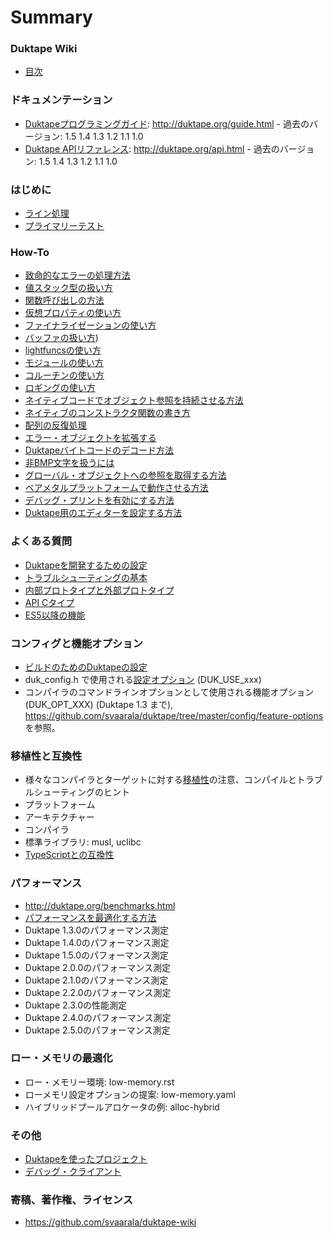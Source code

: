 # Summary

### Duktape Wiki

* [目次](README.md)

### ドキュメンテーション

* [Duktapeプログラミングガイド](https://dolphilia.github.io/japanese_translation/duktape/guide/): http://duktape.org/guide.html - 過去のバージョン: 1.5 1.4 1.3 1.2 1.1 1.0
* [Duktape APIリファレンス](https://dolphilia.github.io/japanese_translation/duktape/api/): http://duktape.org/api.html - 過去のバージョン: 1.5 1.4 1.3 1.2 1.1 1.0


### はじめに

* [ライン処理](process_lines.md)
* [プライマリーテスト](prime_test.md)


### How-To

* [致命的なエラーの処理方法](how_to_handle_fatal_errors.md)
* [値スタック型の扱い方](how_to_work_with_calue_stack_types.md)
* [関数呼び出しの方法](how_to_make_function_calls.md)
* [仮想プロパティの使い方](how_to_use_virtual_properties.md)
* [ファイナライゼーションの使い方](how_to_use_finalization.md)
* [バッファの扱い方](how_to_work_with_buffers_in_duktape_2x.md))
* [lightfuncsの使い方](how_to_work_with_lightfuncs.md)
* [モジュールの使い方](how_to_modules.md)
* [コルーチンの使い方](how_to_coroutines.md)
* [ロギングの使い方](how_to_use_logging.md)
* [ネイティブコードでオブジェクト参照を持続させる方法](how_to_persist_object_references_in_native_code.md)
* [ネイティブのコンストラクタ関数の書き方](how_to_write_a_native_constructor_function.md)
* [配列の反復処理](how_to_iterate_over_an_array.md)
* [エラー・オブジェクトを拡張する](how_to_augment_error_objects.md)
* [Duktapeバイトコードのデコード方法](how_to_decode_duktape_bytecode.md)
* [非BMP文字を扱うには](how_to_work_with_non-bmp_characters.md)
* [グローバル・オブジェクトへの参照を取得する方法](how_to_get_a_reference_to_the_global_object.md)
* [ベアメタルプラットフォームで動作させる方法](how_to_run_on_bare_metal_platforms.md)
* [デバッグ・プリントを有効にする方法](how_to_enable_debug_prints.md)
* [Duktape用のエディターを設定する方法](how_to_configure_your_editor_for_duktape.md)


### よくある質問

* [Duktapeを開発するための設定](development_setup_for_developing_duktape.md)
* [トラブルシューティングの基本](troubleshooting_basics.md)
* [内部プロトタイプと外部プロトタイプ](internal_and_external_prototype.md)
* [API Cタイプ](api_c_types.md)
* [ES5以降の機能](post-es5_features.md)


### コンフィグと機能オプション

* [ビルドのためのDuktapeの設定](congifuring_duktape_for_build.md)
* duk_config.h で使用される[設定オプション](config_options.md) (DUK_USE_xxx)
* コンパイラのコマンドラインオプションとして使用される機能オプション (DUK_OPT_XXX) (Duktape 1.3 まで), https://github.com/svaarala/duktape/tree/master/config/feature-options を参照。


### 移植性と互換性

* 様々なコンパイラとターゲットに対する[移植性](portability.md)の注意、コンパイルとトラブルシューティングのヒント
* プラットフォーム
* アーキテクチャー
* コンパイラ
* 標準ライブラリ: musl, uclibc
* [TypeScriptとの互換性](compatibility_with_typescript.md)


### パフォーマンス

* http://duktape.org/benchmarks.html
* [パフォーマンスを最適化する方法](how_to_optimize_performance.md)
* Duktape 1.3.0のパフォーマンス測定
* Duktape 1.4.0のパフォーマンス測定
* Duktape 1.5.0のパフォーマンス測定
* Duktape 2.0.0のパフォーマンス測定
* Duktape 2.1.0のパフォーマンス測定
* Duktape 2.2.0のパフォーマンス測定
* Duktape 2.3.0の性能測定
* Duktape 2.4.0のパフォーマンス測定
* Duktape 2.5.0のパフォーマンス測定


### ロー・メモリの最適化

* ロー・メモリー環境: low-memory.rst
* ローメモリ設定オプションの提案: low-memory.yaml
* ハイブリッドプールアロケータの例: alloc-hybrid


### その他

* [Duktapeを使ったプロジェクト](projects_using_duktape.md)
* [デバッグ・クライアント](debug_clients.md)


### 寄稿、著作権、ライセンス

* https://github.com/svaarala/duktape-wiki